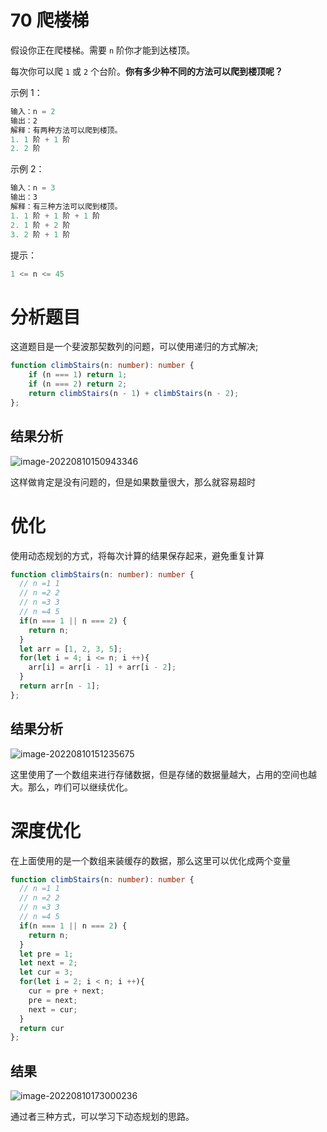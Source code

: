 # 70 爬楼梯
假设你正在爬楼梯。需要 `n` 阶你才能到达楼顶。

每次你可以爬 `1` 或 `2` 个台阶。**你有多少种不同的方法可以爬到楼顶呢？**

 

示例 1：
```ts
输入：n = 2
输出：2
解释：有两种方法可以爬到楼顶。
1. 1 阶 + 1 阶
2. 2 阶
```
示例 2：
```ts
输入：n = 3
输出：3
解释：有三种方法可以爬到楼顶。
1. 1 阶 + 1 阶 + 1 阶
2. 1 阶 + 2 阶
3. 2 阶 + 1 阶
```

提示：
```ts
1 <= n <= 45
```

# 分析题目
这道题目是一个斐波那契数列的问题，可以使用递归的方式解决;

```ts
function climbStairs(n: number): number {
    if (n === 1) return 1;
    if (n === 2) return 2;
    return climbStairs(n - 1) + climbStairs(n - 2);
};
```

## 结果分析

![image-20220810150943346](D:\work\myself\common-study\leetcodes\70-爬楼梯\assets\image-20220810150943346.png)

这样做肯定是没有问题的，但是如果数量很大，那么就容易超时

# 优化
使用动态规划的方式，将每次计算的结果保存起来，避免重复计算

```ts
function climbStairs(n: number): number {
  // n =1 1
  // n =2 2
  // n =3 3
  // n =4 5
  if(n === 1 || n === 2) {
    return n;
  }
  let arr = [1, 2, 3, 5];
  for(let i = 4; i <= n; i ++){
    arr[i] = arr[i - 1] + arr[i - 2];
  }
  return arr[n - 1];
};
```

## 结果分析

![image-20220810151235675](D:\work\myself\common-study\leetcodes\70-爬楼梯\assets\image-20220810151235675.png)

这里使用了一个数组来进行存储数据，但是存储的数据量越大，占用的空间也越大。那么，咋们可以继续优化。



# 深度优化

在上面使用的是一个数组来装缓存的数据，那么这里可以优化成两个变量

```ts
function climbStairs(n: number): number {
  // n =1 1
  // n =2 2
  // n =3 3
  // n =4 5
  if(n === 1 || n === 2) {
    return n;
  }
  let pre = 1;
  let next = 2;
  let cur = 3;
  for(let i = 2; i < n; i ++){
    cur = pre + next;
    pre = next;
    next = cur;
  }
  return cur
};
```

## 结果

![image-20220810173000236](D:\work\myself\common-study\leetcodes\70-爬楼梯\assets\image-20220810173000236.png)



通过者三种方式，可以学习下动态规划的思路。
